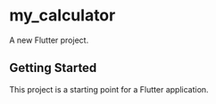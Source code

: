 # my_calculator

A new Flutter project.

## Getting Started

This project is a starting point for a Flutter application.

